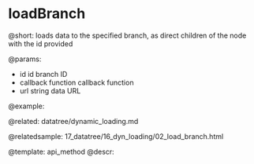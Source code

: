 loadBranch
==========

@short: loads data to the specified branch, as direct children of the node with the id provided
	

@params:
- id 	id 		branch ID
- callback 	   function  	callback function
- url    string   data URL


@example:

@related:
	datatree/dynamic_loading.md
    
@relatedsample:
	17_datatree/16_dyn_loading/02_load_branch.html

@template:	api_method
@descr:


